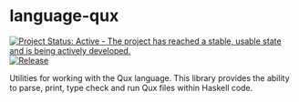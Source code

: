 # language-qux

[![Project Status: Active - The project has reached a stable, usable state and is being actively developed.](http://www.repostatus.org/badges/1.0.0/active.svg)](http://www.repostatus.org/#active)
[![Release](https://img.shields.io/github/release/qux-lang/language-qux.svg)](https://github.com/qux-lang/language-qux/releases)

Utilities for working with the Qux language.
This library provides the ability to parse, print, type check and run Qux files within Haskell code.

